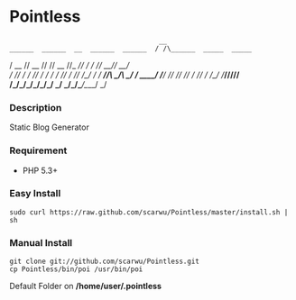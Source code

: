 Pointless
=========
                                         __
    ______  ______  __  ______  ______  / /\______  _____  _____
   / __  /\/ __  /\/ /\/ __  /\/_  __/\/ / /  ___/\/  __/\/  __/\
  / /_/ / / /_/ / / / / /\/ / /\/ /\_\/ / /  ___/\/\  \_\/\  \_\/
 / ____/ /_____/ /_/ /_/ /_/ / /_/ / /_/ /_____/\/____/\/____/\
/_/\___\/\_____\/\_\/\_\/\_\/  \_\/  \_\/\_____\/\____\/\____\/
\_\/

### Description

Static Blog Generator

### Requirement

* PHP 5.3+

### Easy Install

	sudo curl https://raw.github.com/scarwu/Pointless/master/install.sh | sh

### Manual Install

	git clone git://github.com/scarwu/Pointless.git
	cp Pointless/bin/poi /usr/bin/poi

Default Folder on **/home/user/.pointless**